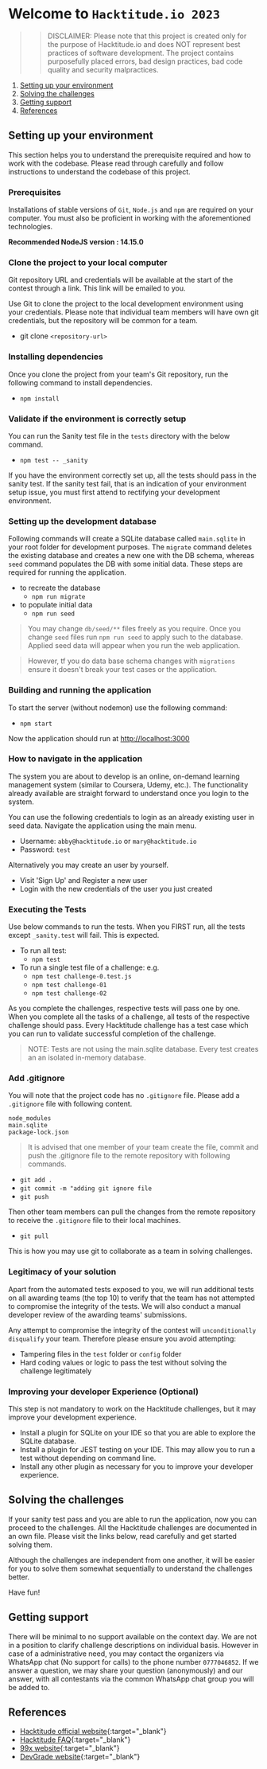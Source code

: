 # Welcome to `Hacktitude.io 2023`

>>DISCLAIMER: Please note that this project is created only for the purpose of Hacktitude.io and does NOT represent best practices of software development. The project contains purposefully placed errors, bad design practices, bad code quality and security malpractices.

1. [Setting up your environment](#setting-up-your-environment)
1. [Solving the challenges](#solving-the-challenges)
1. [Getting support](#getting-support)
1. [References](#references)

## Setting up your environment

This section helps you to understand the prerequisite required and how to work with the codebase. Please read through carefully and follow instructions to understand the codebase of this project.

### Prerequisites

Installations of stable versions of `Git`, `Node.js` and `npm` are required on your computer. You must also be proficient in working with the aforementioned technologies.

**Recommended NodeJS version : 14.15.0**

### Clone the project to your local computer

Git repository URL and credentials will be available at the start of the contest through a link. This link will be emailed to you.

Use Git to clone the project to the local development environment using your credentials. Please note that individual team members will have own git credentials, but the repository will be common for a team.

* git clone `<repository-url>`

### Installing dependencies

Once you clone the project from your team's Git repository, run the following command to install dependencies.

* `npm install`

### Validate if the environment is correctly setup

You can run the Sanity test file in the `tests` directory with the below command.

* `npm test -- _sanity`

If you have the environment correctly set up, all the tests should pass in the sanity test. If the sanity test fail, that is an indication of your environment setup issue, you must first attend to rectifying your development environment.

### Setting up the development database

Following commands will create a SQLite database called `main.sqlite` in your root folder for development purposes. The `migrate` command deletes the existing database and creates a new one with the DB schema, whereas `seed` command populates the DB with some initial data. These steps are required for running the application.

* to recreate the database
  * `npm run migrate`
* to populate initial data
  * `npm run seed`

>You may change `db/seed/**` files freely as you require. Once you change `seed` files run `npm run seed` to apply such to the database. Applied seed data will appear when you run the web application.

>However, tf you do data base schema changes with `migrations` ensure it doesn't break your test cases or the application.

### Building and running the application

To start the server (without nodemon) use the following command:

* `npm start`

Now the application should run at [http://localhost:3000](http://localhost:3000)

### How to navigate in the application

The system you are about to develop is an online, on-demand learning management system (similar to Coursera, Udemy, etc.). The functionality already available are straight forward to understand once you login to the system.

You can use the following credentials to login as an already existing user in seed data. Navigate the application using the main menu.

* Username: `abby@hacktitude.io` or `mary@hacktitude.io`
* Password: `test`

Alternatively you may create an user by yourself.

* Visit 'Sign Up' and Register a new user
* Login with the new credentials of the user you just created

### Executing the Tests

Use below commands to run the tests. When you FIRST run, all the tests except `_sanity.test` will fail. This is expected.

* To run all test:
  * `npm test`
* To run a single test file of a challenge: e.g.
  * `npm test challenge-0.test.js`
  * `npm test challenge-01`
  * `npm test challenge-02`

As you complete the challenges, respective tests will pass one by one. When you complete all the tasks of a challenge, all tests of the respective challenge should pass. Every Hacktitude challenge has a test case which you can run to validate successful completion of the challenge.

> NOTE: Tests are not using the main.sqlite database. Every test creates an an isolated in-memory database.

### Add .gitignore

You will note that the project code has no `.gitignore` file. Please add a `.gitignore` file with following content.

```
node_modules
main.sqlite
package-lock.json
```

>It is advised that one member of your team create the file, commit and push the .gitignore file to the remote repository with following commands.

* `git add .`
* `git commit -m "adding git ignore file`
* `git push`

Then other team members can pull the changes from the remote repository to receive the `.gitignore` file to their local machines.

* `git pull`

This is how you may use git to collaborate as a team in solving challenges.

### Legitimacy of your solution

Apart from the automated tests exposed to you, we will run additional tests on all awarding teams (the top 10) to verify that the team has not attempted to compromise the integrity of the tests. We will also conduct a manual developer review of the awarding teams' submissions.

Any attempt to compromise the integrity of the contest will `unconditionally disqualify` your team. Therefore please ensure you avoid attempting:

* Tampering files in the `test` folder or `config` folder
* Hard coding values or logic to pass the test without solving the challenge legitimately

### Improving your developer Experience (Optional)

This step is not mandatory to work on the Hacktitude challenges, but it may improve your development experience.  

* Install a plugin for SQLite on your IDE so that you are able to explore the SQLite database.
* Install a plugin for JEST testing on your IDE. This may allow you to run a test without depending on command line.
* Install any other plugin as necessary for you to improve your developer experience.

## Solving the challenges

If your sanity test pass and you are able to run the application, now you can proceed to the challenges. All the Hacktitude challenges are documented in an own file. Please visit the links below, read carefully and get started solving them.

Although the challenges are independent from one another, it will be easier for you to solve them somewhat sequentially to understand the challenges better.

Have fun!


## Getting support

There will be minimal to no support available on the context day. We are not in a position to clarify challenge descriptions on individual basis. However in case of a administrative need, you may contact the organizers via WhatsApp chat (No support for calls) to the phone number `0777046852`. If we answer a question, we may share your question (anonymously) and our answer, with all contestants via the common WhatsApp chat group you will be added to.

## References

* [Hacktitude official website](https://www.hacktitude.io){:target="_blank"}
* [Hacktitude FAQ](https://www.hacktitude.io/faq){:target="_blank"}
* [99x website](https://99x.io){:target="_blank"}
* [DevGrade website](https://devgrade.io/){:target="_blank"}

